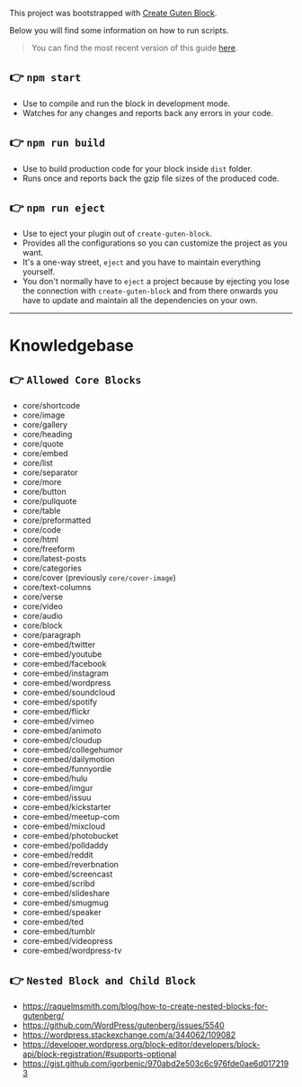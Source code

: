 This project was bootstrapped with [Create Guten Block](https://github.com/ahmadawais/create-guten-block).

Below you will find some information on how to run scripts.

>You can find the most recent version of this guide [here](https://github.com/ahmadawais/create-guten-block).

## 👉  `npm start`
- Use to compile and run the block in development mode.
- Watches for any changes and reports back any errors in your code.

## 👉  `npm run build`
- Use to build production code for your block inside `dist` folder.
- Runs once and reports back the gzip file sizes of the produced code.

## 👉  `npm run eject`
- Use to eject your plugin out of `create-guten-block`.
- Provides all the configurations so you can customize the project as you want.
- It's a one-way street, `eject` and you have to maintain everything yourself.
- You don't normally have to `eject` a project because by ejecting you lose the connection with `create-guten-block` and from there onwards you have to update and maintain all the dependencies on your own.

---

# Knowledgebase

## 👉  `Allowed Core Blocks`

- core/shortcode
- core/image
- core/gallery
- core/heading
- core/quote
- core/embed
- core/list
- core/separator
- core/more
- core/button
- core/pullquote
- core/table
- core/preformatted
- core/code
- core/html
- core/freeform
- core/latest-posts
- core/categories
- core/cover (previously `core/cover-image`)
- core/text-columns
- core/verse
- core/video
- core/audio
- core/block
- core/paragraph
- core-embed/twitter
- core-embed/youtube
- core-embed/facebook
- core-embed/instagram
- core-embed/wordpress
- core-embed/soundcloud
- core-embed/spotify
- core-embed/flickr
- core-embed/vimeo
- core-embed/animoto
- core-embed/cloudup
- core-embed/collegehumor
- core-embed/dailymotion
- core-embed/funnyordie
- core-embed/hulu
- core-embed/imgur
- core-embed/issuu
- core-embed/kickstarter
- core-embed/meetup-com
- core-embed/mixcloud
- core-embed/photobucket
- core-embed/polldaddy
- core-embed/reddit
- core-embed/reverbnation
- core-embed/screencast
- core-embed/scribd
- core-embed/slideshare
- core-embed/smugmug
- core-embed/speaker
- core-embed/ted
- core-embed/tumblr
- core-embed/videopress
- core-embed/wordpress-tv

## 👉  `Nested Block and Child Block`
- https://raquelmsmith.com/blog/how-to-create-nested-blocks-for-gutenberg/
- https://github.com/WordPress/gutenberg/issues/5540
- https://wordpress.stackexchange.com/a/344062/109082
- https://developer.wordpress.org/block-editor/developers/block-api/block-registration/#supports-optional
- https://gist.github.com/igorbenic/970abd2e503c6c976fde0ae6d0172193